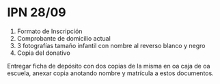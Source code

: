 # IPN 28/09

1. Formato de Inscripción
2. Comprobante de domicilio actual
3. 3 fotografías tamaño infantil con nombre al reverso blanco y negro
4. Copia del donativo

Entregar ficha de depósito con dos copias de la misma en oa caja de oa escuela, anexar copia anotando nombre y matrícula a estos documentos.